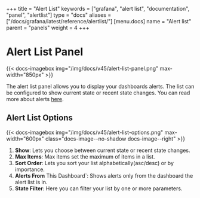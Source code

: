 +++
title = "Alert List"
keywords = ["grafana", "alert list", "documentation", "panel", "alertlist"]
type = "docs"
aliases = ["/docs/grafana/latest/reference/alertlist/"]
[menu.docs]
name = "Alert list"
parent = "panels"
weight = 4
+++


# Alert List Panel

{{< docs-imagebox img="/img/docs/v45/alert-list-panel.png" max-width="850px" >}}

The alert list panel allows you to display your dashboards alerts. The list can be configured to show current state or recent state changes. You can read  more about alerts [here](http://docs.grafana.org/alerting/alerts-overview).

## Alert List Options

{{< docs-imagebox img="/img/docs/v45/alert-list-options.png" max-width="600px" class="docs-image--no-shadow docs-image--right" >}}

1. **Show**: Lets you choose between current state or recent state changes.
2. **Max Items**: Max items set the maximum of items in a list.
3. **Sort Order**: Lets you sort your list alphabetically(asc/desc) or by importance.
4. **Alerts From** This Dashboard`: Shows alerts only from the dashboard the alert list is in.
5. **State Filter**: Here you can filter your list by one or more parameters.
